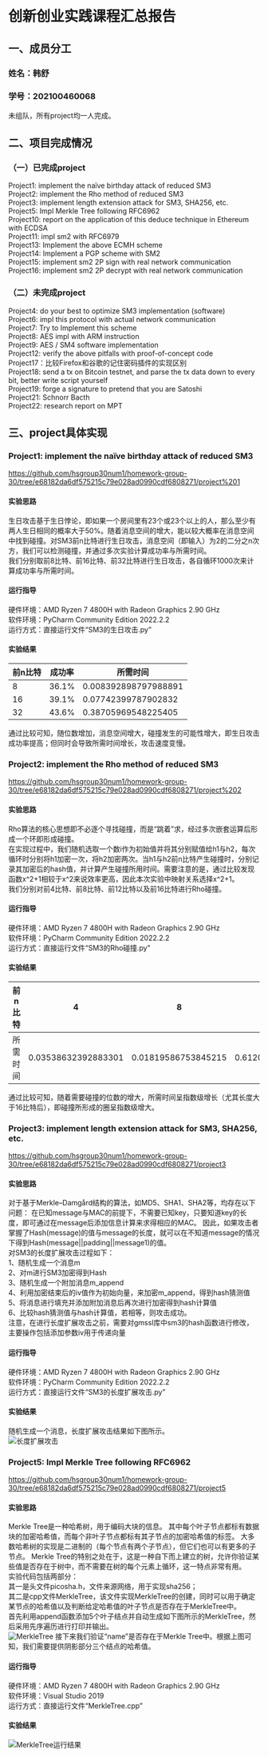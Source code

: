 # 创新创业实践课程汇总报告
## 一、成员分工
### 姓名：韩舒 
### 学号：202100460068
未组队，所有project均一人完成。
## 二、项目完成情况
### （一）已完成project
Project1: implement the naïve birthday attack of reduced SM3<br>
Project2: implement the Rho method of reduced SM3<br>
Project3: implement length extension attack for SM3, SHA256, etc.<br>
Project5: Impl Merkle Tree following RFC6962<br>
Project10: report on the application of this deduce technique in Ethereum with ECDSA<br>
Project11: impl sm2 with RFC6979<br>
Project13: Implement the above ECMH scheme<br>
Project14: Implement a PGP scheme with SM2<br>
Project15: implement sm2 2P sign with real network communication<br>
Project16: implement sm2 2P decrypt with real network communication<br>
### （二）未完成project
Project4: do your best to optimize SM3 implementation (software)<br>
Project6: impl this protocol with actual network communication<br>
Project7: Try to Implement this scheme<br>
Project8: AES impl with ARM instruction<br>
Project9: AES / SM4 software implementation<br>
Project12: verify the above pitfalls with proof-of-concept code<br>
Project17：比较Firefox和谷歌的记住密码插件的实现区别<br>
Project18: send a tx on Bitcoin testnet, and parse the tx data down to every bit, better write script yourself<br>
Project19: forge a signature to pretend that you are Satoshi<br>
Project21: Schnorr Bacth<br>
Project22: research report on MPT<br>
## 三、project具体实现

### Project1: implement the naïve birthday attack of reduced SM3
https://github.com/hsgroup30num1/homework-group-30/tree/e68182da6df575215c79e028ad0990cdf6808271/project%201
#### 实验思路
生日攻击基于生日悖论，即如果一个房间里有23个或23个以上的人，那么至少有两人生日相同的概率大于50%。随着消息空间的增大，能以较大概率在消息空间中找到碰撞。对SM3前n比特进行生日攻击，消息空间（即输入）为2的二分之n次方，我们可以检测碰撞，并通过多次实验计算成功率与所需时间。<br>
我们分别取前8比特、前16比特、前32比特进行生日攻击，各自循环1000次来计算成功率与所需时间。
#### 运行指导
硬件环境：AMD Ryzen 7 4800H with Radeon Graphics            2.90 GHz<br>
软件环境：PyCharm Community Edition 2022.2.2<br>
运行方式：直接运行文件“SM3的生日攻击.py”<br>
#### 实验结果
前n比特    |成功率    |所需时间
---------------|---------------------------|-------------------------------
8	|36.1%	|0.008392898797988891
16	|39.1%	|0.07742399787902832
32	|43.6%	|0.38705969548225405

通过比较可知，随位数增加，消息空间增大，碰撞发生的可能性增大，即生日攻击成功率提高；但同时会导致所需时间增长，攻击速度变慢。

### Project2: implement the Rho method of reduced SM3
https://github.com/hsgroup30num1/homework-group-30/tree/e68182da6df575215c79e028ad0990cdf6808271/project%202
#### 实验思路
Rho算法的核心思想即不必逐个寻找碰撞，而是“跳着”求，经过多次嵌套运算后形成一个环即形成碰撞。<br>
在实现过程中，我们随机选取一个数i作为初始值并将其分别赋值给h1与h2，每次循环时分别将h1加密一次，将h2加密两次。当h1与h2前n比特产生碰撞时，分别记录其加密后的hash值，并计算产生碰撞所用时间。需要注意的是，通过比较发现函数x^2+1相较于x^2来说效率更高，因此本次实验中映射关系选择x^2+1。<br>
我们分别对前4比特、前8比特、前12比特以及前16比特进行Rho碰撞。
#### 运行指导
硬件环境：AMD Ryzen 7 4800H with Radeon Graphics            2.90 GHz<br>
软件环境：PyCharm Community Edition 2022.2.2<br>
运行方式：直接运行文件“SM3的Rho碰撞.py”<br>
#### 实验结果
前n比特    |4    |8    |12    |16
--------------------|--------------------|--------------------|--------------------|--------------------|
所需时间	|0.03538632392883301	|0.01819586753845215	|0.6120591163635254	|8.536427736282349

通过比较可知，随着需要碰撞的位数的增大，所需时间呈指数级增长（尤其长度大于16比特后），即碰撞所形成的圈呈指数级增大。

### Project3: implement length extension attack for SM3, SHA256, etc.
https://github.com/hsgroup30num1/homework-group-30/tree/e68182da6df575215c79e028ad0990cdf6808271/project3
#### 实验思路
对于基于Merkle–Damgård结构的算法，如MD5、SHA1、SHA2等，均存在以下问题： 在已知message与MAC的前提下，不需要已知key，只要知道key的长度，即可通过在message后添加信息计算来求得相应的MAC。 因此，如果攻击者掌握了Hash(message)的值与message的长度，就可以在不知道message的情况下得到Hash(message||padding||message1)的值。<br>
对SM3的长度扩展攻击过程如下：<br>
1、随机生成一个消息m<br>
2、对m进行SM3加密得到Hash<br>
3、随机生成一个附加消息m_append<br>
4、利用加密结束后的iv值作为初始向量，来加密m_append，得到hash猜测值<br>
5、将消息进行填充并添加附加消息后再次进行加密得到hash计算值<br>
6、比较hash猜测值与hash计算值，若相等，则攻击成功。<br>
注意，在进行长度扩展攻击之前，需要对gmssl库中sm3的hash函数进行修改，主要操作包括添加参数iv用于传递向量<br>
#### 运行指导
硬件环境：AMD Ryzen 7 4800H with Radeon Graphics            2.90 GHz<br>
软件环境：PyCharm Community Edition 2022.2.2<br>
运行方式：直接运行文件“SM3的长度扩展攻击.py”<br>
#### 实验结果
随机生成一个消息，长度扩展攻击结果如下图所示。<br>
![长度扩展攻击](https://github.com/hsgroup30num1/homework-group-30/assets/129477640/6565b3d6-8b8f-4e53-afa5-be5b00fa665a)

### Project5: Impl Merkle Tree following RFC6962
https://github.com/hsgroup30num1/homework-group-30/tree/e68182da6df575215c79e028ad0990cdf6808271/project5
#### 实验思路
Merkle Tree是一种哈希树，用于编码大块的信息。
其中每个叶子节点都标有数据块的加密哈希值，而每个非叶子节点都标有其子节点的加密哈希值的标签。
大多数哈希树的实现是二进制的（每个节点有两个子节点），但它们也可以有更多的子节点。
Merkle Tree的特别之处在于，这是一种自下而上建立的树，允许你验证某些值是否存在于树中，而不需要在树的每个元素上循环，这一特点非常有用。<br>
实验代码包括两部分：<br>
其一是头文件picosha.h，文件来源网络，用于实现sha256；<br>
其二是cpp文件MerkleTree，该文件实现MerkleTree的创建，同时可以用于确定某节点的哈希值以及判断给定哈希值的叶子节点是否存在于MerkleTree中。<br>
首先利用append函数添加5个叶子结点并自动生成如下图所示的MerkleTree，然后采用先序遍历进行打印并输出。<br>
![MerkleTree](https://github.com/hsgroup30num1/homework-group-30/assets/129477640/3fa96a66-f42b-4a82-9a08-203ba0af4e58)
接下来我们验证“name”是否存在于Merkle Tree中。根据上图可知，我们需要提供阴影部分三个结点的哈希值。
#### 运行指导
硬件环境：AMD Ryzen 7 4800H with Radeon Graphics            2.90 GHz<br>
软件环境：Visual Studio 2019<br>
运行方式：直接运行文件“MerkleTree.cpp”<br>
#### 实验结果
![MerkleTree运行结果](https://github.com/hsgroup30num1/homework-group-30/assets/129477640/26875848-c5d4-4c4e-aaa4-0f389af1f8a6)


